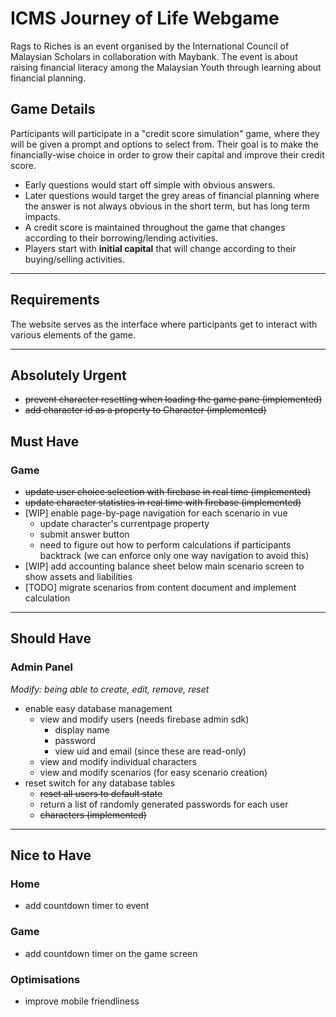 # ICMS Journey of Life Webgame

Rags to Riches is an event organised by the International Council of Malaysian Scholars in collaboration with Maybank. The event is about raising financial literacy among the Malaysian Youth through learning about financial planning.

## Game Details

Participants will participate in a "credit score simulation" game, where they will be given a prompt and options to select from. Their goal is to make the financially-wise choice in order to grow their capital and improve their credit score.

- Early questions would start off simple with obvious answers.
- Later questions would target the grey areas of financial planning where the answer is not always obvious in the short term, but has long term impacts.
- A credit score is maintained throughout the game that changes according to their borrowing/lending activities.
- Players start with **initial capital** that will change according to their buying/selling activities.

-------------------------------------------------------------------------------

## Requirements

The website serves as the interface where participants get to interact with various elements of the game.

---

## Absolutely Urgent

- ~~prevent character resetting when loading the game pane (implemented)~~
- ~~add character id as a property to Character (implemented)~~

## Must Have

### Game

- ~~update user choice selection with firebase in real time (implemented)~~
- ~~update character statistics in real time with firebase (implemented)~~
- [WIP] enable page-by-page navigation for each scenario in vue
    - update character's currentpage property
    - submit answer button
    - need to figure out how to perform calculations if participants backtrack (we can enforce only one way navigation to avoid this)
- [WIP] add accounting balance sheet below main scenario screen to show assets and liabilities
- [TODO] migrate scenarios from content document and implement calculation

---

## Should Have

### Admin Panel

_Modify: being able to create, edit, remove, reset_

- enable easy database management
    - view and modify users (needs firebase admin sdk)
        - display name
        - password
        - view uid and email (since these are read-only)
    - view and modify individual characters
    - view and modify scenarios (for easy scenario creation)
- reset switch for any database tables
    - ~~reset all users to default state~~
    - return a list of randomly generated passwords for each user
    - ~~characters (implemented)~~

---

## Nice to Have

### Home

- add countdown timer to event

### Game

- add countdown timer on the game screen

### Optimisations
- improve mobile friendliness